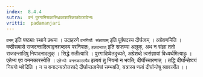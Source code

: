 ```yaml
---
index:  8.4.4
sutra:  वनं पुरगामिश्रकासिध्रकाशारिकाकोटराग्रेभ्यः
vritti:  padamanjari
---
```


`वनम्` इति षष्ठ्याः स्थाने प्रथमा । उदाहरणे `वनगिर्योः संज्ञायाम्` इति पूर्वपदस्य दीर्घत्वम् । अग्रेवणमिति । षष्ठीसमासे राजदन्तादित्वाद्वनशब्दस्य परनिपातः, `हलदन्तात्` इति सप्तम्या अलुक्, अथ न संज्ञा ततो राजदन्तादिषु निपादनादलुक् ।
सिद्धे सतीत्यादि । पुरगादिष्वेतदुच्यते, अग्रेशब्दे त्वसंज्ञायां विध्यर्थमित्याहुः । एतेभ्य एव वननकारस्येति । `एतेभ्यो वननकारस्यैव` इत्ययं तु नियमो न भवति; दीर्घीच्चारणात् । तद्धि दीर्घान्तेष्वयं नियगो भवेदिति । न च वनादन्यत्रोत्तरपदे दीर्घान्तत्वमेषां सम्भवति, यत्रास्य णत्वं दीर्घान्तेषु व्यावर्त्त्येत ।। 
